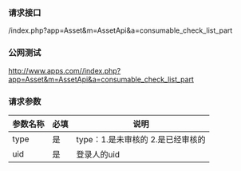 ### **请求接口**
/index.php?app=Asset&m=AssetApi&a=consumable_check_list_part



### **公网测试**
http://www.apps.com//index.php?app=Asset&m=AssetApi&a=consumable_check_list_part

### **请求参数**

| 参数名称  |必填|     说明      |
|------|-----|------|
| type| 是 |  type：1.是未审核的 2.是已经审核的  |
| uid| 是 |  登录人的uid  |



